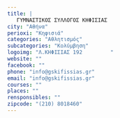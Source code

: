 ```yaml
---
title: |
   ΓΥΜΝΑΣΤΙΚΟΣ ΣΥΛΛΟΓΟΣ ΚΗΦΙΣΙΑΣ 
city: "Αθήνα"
perioxi: "Κηφισιά"
categories: "Αθλητισμός"
subcategories: "Κολύμβηση"
logoimg: "Λ.ΚΗΦΙΣΙΑΣ 192         "
website: ""
facebook: ""
phone: "info@gskifissias.gr"
email: "info@gskifissias.gr"
courses: ""
places: ""
rensponsibles: ""
zipcode: "(210) 8018460"
---
```




